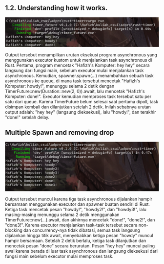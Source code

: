## 1.2. Understanding how it works.

![alt text](image.png)

Output tersebut menampilkan urutan eksekusi program asynchronous yang menggunakan executor kustom untuk menjalankan task asynchronous di Rust. Pertama, program mencetak "Hafizh's Komputer: hey hey" secara langsung dari fungsi main, sebelum executor mulai menjalankan task asynchronous. Kemudian, spawner.spawn(...) menambahkan sebuah task asynchronous ke queue, di mana task tersebut mencetak "Hafizh's Komputer: howdy!", menunggu selama 2 detik dengan TimerFuture::new(Duration::new(2, 0)).await, lalu mencetak "Hafizh's Komputer: done!". Executor kemudian memproses task tersebut satu per satu dari queue. Karena TimerFuture belum selesai saat pertama dipoll, task disimpan kembali dan dilanjutkan setelah 2 detik. Inilah sebabnya urutan output adalah: "hey hey" (langsung dieksekusi), lalu "howdy!", dan terakhir "done!" setelah delay.

## Multiple Spawn and removing drop

![alt text](image-1.png)

Output tersebut muncul karena tiga task asynchronous dijalankan hampir bersamaan menggunakan executor dan spawner buatan sendiri di Rust. Ketiga task mencetak pesan "howdy!", "howdy2!", dan "howdy3!", lalu masing-masing menunggu selama 2 detik menggunakan TimerFuture::new(...).await, dan akhirnya mencetak "done!", "done2!", dan "done3!". Karena executor menjalankan task-task tersebut secara non-blocking dan concurrency-nya tidak dibatasi, semua task langsung dijalankan hingga titik await, menyebabkan ketiga pesan "howdy" muncul hampir bersamaan. Setelah 2 detik berlalu, ketiga task dilanjutkan dan mencetak pesan "done" secara berurutan. Pesan "hey hey" muncul paling awal karena berada di luar task asynchronous dan langsung dieksekusi dari fungsi main sebelum executor mulai memproses task.